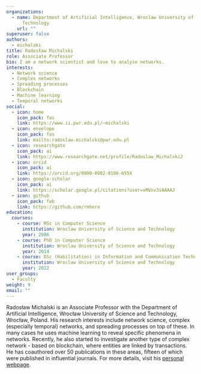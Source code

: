 ```yaml
---
organizations:
  - name: Department of Artificial Intelligence, Wroclaw University of Science and
      Technology
    url: ""
superuser: false
authors:
  - michalski
title: Radosław Michalski
role: Associate Professor
bio: I am a network scientist and love to analyse networks.
interests:
  - Network science
  - Complex networks
  - Spreading processes
  - Blockchain
  - Machine learning
  - Temporal networks
social:
  - icon: home
    icon_pack: fas
    link: https://www.ii.pwr.edu.pl/~michalski
  - icon: envelope
    icon_pack: fas
    link: mailto:radoslaw.michalski@pwr.edu.pl
  - icon: researchgate
    icon_pack: ai
    link: https://www.researchgate.net/profile/Radoslaw_Michalski2
  - icon: orcid
    icon_pack: ai
    link: https://orcid.org/0000-0002-0106-655X
  - icon: google-scholar
    icon_pack: ai
    link: https://scholar.google.pl/citations?user=xMVnv3sAAAAJ
  - icon: github
    icon_pack: fab
    link: https://github.com/rmhere
education:
  courses:
    - course: MSc in Computer Science
      institution: Wroclaw University of Science and Technology
      year: 2006
    - course: PhD in Computer Science
      institution: Wroclaw University of Science and Technology
      year: 2014
    - course: DSc (Habilitation) in Information and Communication Technology
      institution: Wroclaw University of Science and Technology
      year: 2022
user_groups:
  - Faculty
weight: 9
email: ""
---
```

Radosław Michalski is an Associate Professor with the Department of Artificial Intelligence, Wrocław University of Science and Technology, Wrocław, Poland. His research interests include network science, complex (especially temporal) networks, and spreading processes on top of these. In many cases he uses machine learning to reveal specific phenomena in networks. Recently, he also started to investigate another type of complex network - based on blockchain, where entities are linked by transactions. He has coauthored over 50 publications in these areas, fifteen of which were published in influential journals. For more details, visit his [personal webpage](https://www.ii.pwr.edu.pl/~michalski).